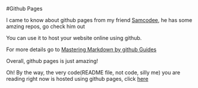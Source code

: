 #Github Pages

I came to know about github pages from  my friend [Samcodee](https://github.com/samcodee), he has some amzing repos, go check him out

You can use it to host your website online using github.

For more details go to [Mastering Markdown by github Guides](https://guides.github.com/features/mastering-markdown/)

Overall, github pages is just amazing!

Oh! By the way, the very code(README file, not code, silly me) you are reading right now is hosted using github pages, click [here]() 

